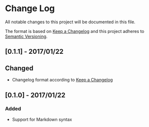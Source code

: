 # Change Log
All notable changes to this project will be documented in this file.

The format is based on [Keep a Changelog](http://keepachangelog.com/) and this project adheres to [Semantic Versioning](http://semver.org/).

## [0.1.1] - 2017/01/22
## Changed
- Changelog format according to [Keep a Changelog](http://keepachangelog.com/)

## [0.1.0] - 2017/01/22
### Added
- Support for Markdown syntax
